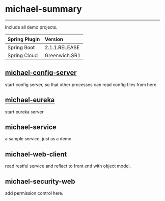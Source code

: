 # michael-summary
---
Include all demo projects.

|Spring Plugin|Version|
|:---|:---|
|Spring Boot|2.1.1.RELEASE|
|Spring Cloud|Greenwich.SR1|

## [michael-config-server](https://github.com/hexin1250/michael-summary/tree/master/michael-config-server)
start config server, so that other processes can read config files from here.

## [michael-eureka](https://github.com/hexin1250/michael-summary/tree/master/michael-eureka)
start eureka server

## michael-service
a sample service, just as a demo.

## michael-web-client
read restful service and reflact to front end with object model.

## michael-security-web
add permission control here.
